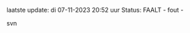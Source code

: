 laatste update: 
di 07-11-2023 20:52   uur 
Status: FAALT - fout - 
<div class="service R">svn</div>